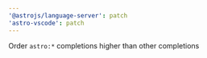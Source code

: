 ```yaml
---
'@astrojs/language-server': patch
'astro-vscode': patch
---
```


Order `astro:*` completions higher than other completions
